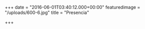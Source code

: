 +++
date = "2016-06-01T03:40:12.000+00:00"
featuredimage = "/uploads/600-6.jpg"
title = "Presencia"

+++
